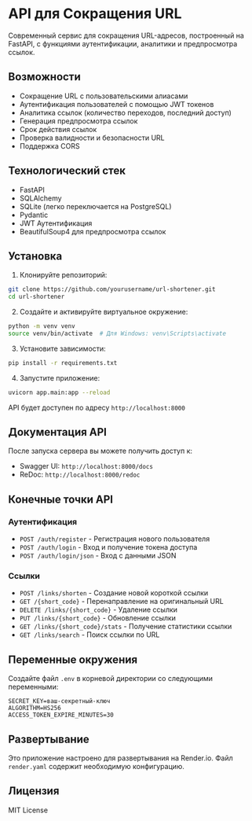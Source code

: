 # API для Сокращения URL

Современный сервис для сокращения URL-адресов, построенный на FastAPI, с функциями аутентификации, аналитики и предпросмотра ссылок.

## Возможности

- Сокращение URL с пользовательскими алиасами
- Аутентификация пользователей с помощью JWT токенов
- Аналитика ссылок (количество переходов, последний доступ)
- Генерация предпросмотра ссылок
- Срок действия ссылок
- Проверка валидности и безопасности URL
- Поддержка CORS

## Технологический стек

- FastAPI
- SQLAlchemy
- SQLite (легко переключается на PostgreSQL)
- Pydantic
- JWT Аутентификация
- BeautifulSoup4 для предпросмотра ссылок

## Установка

1. Клонируйте репозиторий:
```bash
git clone https://github.com/yourusername/url-shortener.git
cd url-shortener
```

2. Создайте и активируйте виртуальное окружение:
```bash
python -m venv venv
source venv/bin/activate  # Для Windows: venv\Scripts\activate
```

3. Установите зависимости:
```bash
pip install -r requirements.txt
```

4. Запустите приложение:
```bash
uvicorn app.main:app --reload
```

API будет доступен по адресу `http://localhost:8000`

## Документация API

После запуска сервера вы можете получить доступ к:
- Swagger UI: `http://localhost:8000/docs`
- ReDoc: `http://localhost:8000/redoc`

## Конечные точки API

### Аутентификация
- `POST /auth/register` - Регистрация нового пользователя
- `POST /auth/login` - Вход и получение токена доступа
- `POST /auth/login/json` - Вход с данными JSON

### Ссылки
- `POST /links/shorten` - Создание новой короткой ссылки
- `GET /{short_code}` - Перенаправление на оригинальный URL
- `DELETE /links/{short_code}` - Удаление ссылки
- `PUT /links/{short_code}` - Обновление ссылки
- `GET /links/{short_code}/stats` - Получение статистики ссылки
- `GET /links/search` - Поиск ссылки по URL

## Переменные окружения

Создайте файл `.env` в корневой директории со следующими переменными:
```
SECRET_KEY=ваш-секретный-ключ
ALGORITHM=HS256
ACCESS_TOKEN_EXPIRE_MINUTES=30
```

## Развертывание

Это приложение настроено для развертывания на Render.io. Файл `render.yaml` содержит необходимую конфигурацию.

## Лицензия

MIT License 